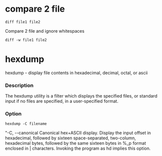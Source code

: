 # compare 2 file
```
diff file1 file2
```

Compare 2 file and ignore whitespaces
```
diff -w file1 file2
```

# hexdump 

hexdump - display file contents in hexadecimal, decimal, octal, or ascii

### Description
The hexdump utility is a filter which displays the specified files, or standard input if no files are specified, in a user-specified format.

### Option
```
hexdump -C filename
```
"-C, --canonical
Canonical hex+ASCII display. Display the input offset in hexadecimal, followed by sixteen space-separated, two-column, hexadecimal bytes, followed by the same sixteen bytes in %_p format enclosed in | characters. Invoking the program as hd implies this option.